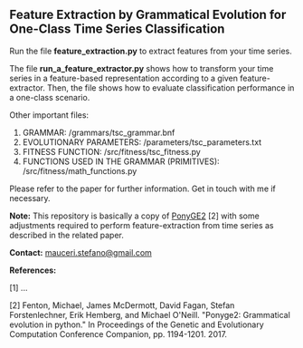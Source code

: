 ## Feature Extraction by Grammatical Evolution for One-Class Time Series Classification


Run the file **feature_extraction.py** to extract features from your time series.

The file **run_a_feature_extractor.py** shows how to transform your time series in a feature-based representation according to a given feature-extractor. Then, the file shows how to evaluate classification performance in a one-class scenario.

Other important files:
1. GRAMMAR: /grammars/tsc_grammar.bnf
2. EVOLUTIONARY PARAMETERS: /parameters/tsc_parameters.txt
3. FITNESS FUNCTION: /src/fitness/tsc_fitness.py
4. FUNCTIONS USED IN THE GRAMMAR (PRIMITIVES): /src/fitness/math_functions.py

Please refer to the paper for further information. Get in touch with me if necessary.


**Note:** This repository is basically a copy of [PonyGE2](https://github.com/PonyGE/PonyGE2) [2] with some adjustments required to perform feature-extraction from time series as described in the related paper.


**Contact:** mauceri.stefano@gmail.com


**References:**

<a id="1">[1]</a> ...

<a id="2">[2]</a> Fenton, Michael, James McDermott, David Fagan, Stefan Forstenlechner, Erik Hemberg, and Michael O'Neill. "Ponyge2: Grammatical evolution in python." In Proceedings of the Genetic and Evolutionary Computation Conference Companion, pp. 1194-1201. 2017.
